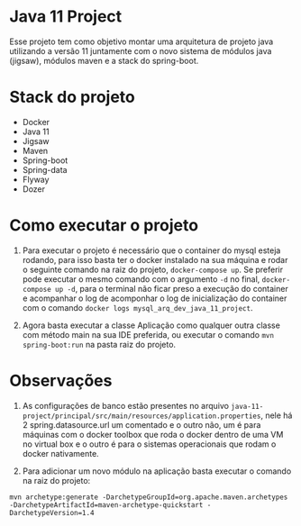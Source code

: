 # Java 11 Project

Esse projeto tem como objetivo montar uma arquitetura de projeto java utilizando a versão 11 juntamente com o novo 
sistema de módulos java (jigsaw), módulos maven e a stack do spring-boot.

# Stack do projeto
- Docker
- Java 11
- Jigsaw
- Maven
- Spring-boot
- Spring-data
- Flyway
- Dozer

# Como executar o projeto
1. Para executar o projeto é necessário que o container do mysql esteja rodando, para isso basta ter o docker instalado
na sua máquina e rodar o seguinte comando na raiz do projeto, `docker-compose up`. Se preferir pode executar o mesmo
comando com o argumento `-d` no final, `docker-compose up -d`, para o terminal não ficar preso a execução do container 
e acompanhar o log de acomponhar o log de inicialização do container com o comando 
`docker logs mysql_arq_dev_java_11_project`.

1. Agora basta executar a classe Aplicação como qualquer outra classe com método main na sua IDE preferida, ou executar
o comando `mvn spring-boot:run` na pasta raiz do projeto.

# Observações
1. As configurações de banco estão presentes no arquivo 
`java-11-project/principal/src/main/resources/application.properties`, nele há 2 spring.datasource.url um comentado e 
o outro não, um é para máquinas com o docker toolbox que roda o docker dentro de uma VM no virtual box e o outro é 
para o sistemas operacionais que rodam o docker nativamente.

1. Para adicionar um novo módulo na aplicação basta executar o comando na raiz do projeto:
```
mvn archetype:generate -DarchetypeGroupId=org.apache.maven.archetypes -DarchetypeArtifactId=maven-archetype-quickstart -DarchetypeVersion=1.4
```